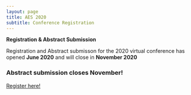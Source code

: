 ```yaml
---
layout: page
title: AES 2020
subtitle: Conference Registration
---
```


**Registration & Abstract Submission**   

Registration and Abstract submisson for the 2020 virtual conference has opened **June 2020** and will close in **November 2020**

### Abstract submission closes November!
[Register here!](https://aes.corsizio.com/c/5f4c21ebbe49c0a9515df868)

   


